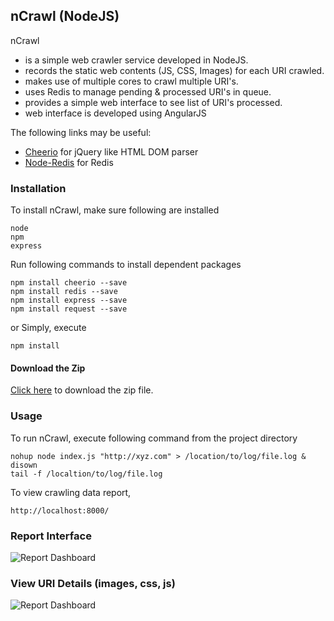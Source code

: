 ## nCrawl (NodeJS)

nCrawl

- is a simple web crawler service developed in NodeJS.
- records the static web contents (JS, CSS, Images) for each URI crawled.
- makes use of multiple cores to crawl multiple URI's.
- uses Redis to manage pending & processed URI's in queue.
- provides a simple web interface to see list of URI's processed.
- web interface is developed using AngularJS

The following links may be useful:

- [Cheerio](https://github.com/cheeriojs/cheerio) for jQuery like HTML DOM parser
- [Node-Redis](https://github.com/NodeRedis/node_redis) for Redis

### Installation

To install nCrawl, make sure following are installed

```console
node
npm
express
```

Run following commands to install dependent packages 

```console
npm install cheerio --save
npm install redis --save
npm install express --save
npm install request --save
```

or Simply, execute
```console
npm install
```

#### Download the Zip

[Click here](https://github.com/lubanasachin/nCrawl/archive/master.zip)
to download the zip file.

### Usage

To run nCrawl, execute following command from the project directory

```shell
nohup node index.js "http://xyz.com" > /location/to/log/file.log &
disown
tail -f /localtion/to/log/file.log
```

To view crawling data report,

```console
http://localhost:8000/
```

### Report Interface

![Report Dashboard](http://meetonsnap.com/dashboard.png)

### View URI Details (images, css, js)

![Report Dashboard](http://meetonsnap.com/viewdetails.png)
